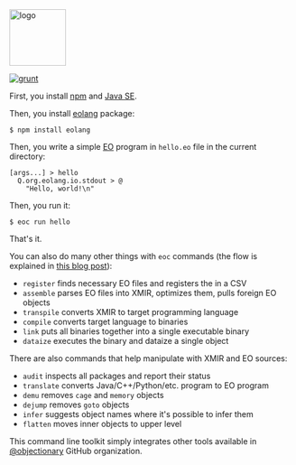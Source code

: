 <img alt="logo" src="https://www.objectionary.com/cactus.svg" height="100px" />

[![grunt](https://github.com/objectionary/eoc/actions/workflows/grunt.yml/badge.svg)](https://github.com/objectionary/eoc/actions/workflows/grunt.yml)

First, you install [npm](https://docs.npmjs.com/downloading-and-installing-node-js-and-npm)
and [Java SE](https://www.oracle.com/java/technologies/downloads/).

Then, you install [eolang](https://www.npmjs.com/package/eolang) package:

```
$ npm install eolang
```

Then, you write a simple [EO](https://www.eolang.org) program in `hello.eo` file
in the current directory:

```
[args...] > hello
  Q.org.eolang.io.stdout > @
    "Hello, world!\n"
```

Then, you run it:

```
$ eoc run hello
```

That's it.

You can also do many other things with `eoc` commands
(the flow is explained in [this blog post](https://www.yegor256.com/2021/10/21/objectionary.html)):

  * `register` finds necessary EO files and registers the in a CSV
  * `assemble` parses EO files into XMIR, optimizes them, pulls foreign EO objects
  * `transpile` converts XMIR to target programming language
  * `compile` converts target language to binaries
  * `link` puts all binaries together into a single executable binary
  * `dataize` executes the binary and dataize a single object

There are also commands that help manipulate with XMIR and EO sources:

  * `audit` inspects all packages and report their status
  * `translate` converts Java/C++/Python/etc. program to EO program
  * `demu` removes `cage` and `memory` objects
  * `dejump` removes `goto` objects
  * `infer` suggests object names where it's possible to infer them
  * `flatten` moves inner objects to upper level

This command line toolkit simply integrates other tools available in
[@objectionary](https://github.com/objectionary) GitHub organization.
